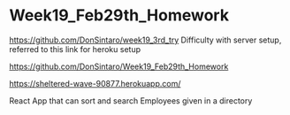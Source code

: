 # Week19_Feb29th_Homework

https://github.com/DonSintaro/week19_3rd_try
Difficulty with server setup, referred to this link for heroku setup

https://github.com/DonSintaro/Week19_Feb29th_Homework

https://sheltered-wave-90877.herokuapp.com/

React App that can sort and search Employees given in a directory
